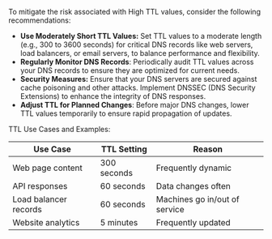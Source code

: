 To mitigate the risk associated with High TTL values, consider the following recommendations:

- **Use Moderately Short TTL Values:** Set TTL values to a moderate length (e.g., 300 to 3600 seconds) for critical DNS records like web servers, load balancers, or email servers, to balance performance and flexibility.
- **Regularly Monitor DNS Records**: Periodically audit TTL values across your DNS records to ensure they are optimized for current needs.  
- **Security Measures:** Ensure that your DNS servers are secured against cache poisoning and other attacks. Implement DNSSEC (DNS Security Extensions) to enhance the integrity of DNS responses.
- **Adjust TTL for Planned Changes**: Before major DNS changes, lower TTL values temporarily to ensure rapid propagation of updates.

TTL Use Cases and Examples:

| Use Case              | TTL Setting  | Reason                          |
|-----------------------|--------------|----------------------------------|
| Web page content       | 300 seconds  | Frequently dynamic              |
| API responses          | 60 seconds   | Data changes often              |
| Load balancer records  | 60 seconds   | Machines go in/out of service    |
| Website analytics      | 5 minutes    | Frequently updated              |
